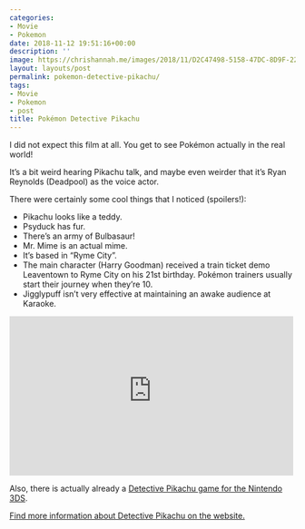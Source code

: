```yaml
---
categories:
- Movie
- Pokemon
date: 2018-11-12 19:51:16+00:00
description: ''
image: https://chrishannah.me/images/2018/11/D2C47498-5158-47DC-8D9F-2269B4ECA77A.jpeg
layout: layouts/post
permalink: pokemon-detective-pikachu/
tags:
- Movie
- Pokemon
- post
title: Pokémon Detective Pikachu
---
```


<p>I did not expect this film at all. You get to see Pokémon actually in the real world!</p>
<p>It’s a bit weird hearing Pikachu talk, and maybe even weirder that it’s Ryan Reynolds (Deadpool) as the voice actor.</p>
<p>There were certainly some cool things that I noticed (spoilers!):</p>
<ul>
<li>Pikachu looks like a teddy.</li>
<li>Psyduck has fur. </li>
<li>There’s an army of Bulbasaur!</li>
<li>Mr. Mime is an actual mime.</li>
<li>It&#8217;s based in “Ryme City”.</li>
<li>The main character (Harry Goodman) received a train ticket demo Leaventown to Ryme City on his 21st birthday. Pokémon trainers usually start their journey when they’re 10. </li>
<li>Jigglypuff isn’t very effective at maintaining an awake audience at Karaoke.</li>
</ul>
<p><iframe width="500" height="281" src="https://www.youtube-nocookie.com/embed/KnQbOZY9W2Q?feature=oembed" frameborder="0" allow="accelerometer; autoplay; encrypted-media; gyroscope; picture-in-picture" allowfullscreen></iframe></p>
<p>Also, there is actually already a <a href="https://detectivepikachu.pokemon.com/en-us/">Detective Pikachu game for the Nintendo 3DS</a>.</p>
<p><a href="http://www.detectivepikachumovie.net/">Find more information about Detective Pikachu on the website.</a></p>

